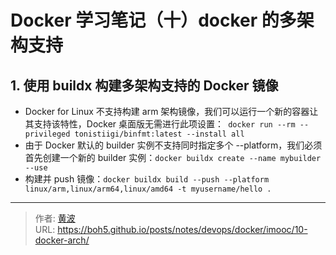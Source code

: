 # Docker 学习笔记（十）docker 的多架构支持


## 1. 使用 buildx 构建多架构支持的 Docker 镜像

- Docker for Linux 不支持构建 arm 架构镜像，我们可以运行一个新的容器让其支持该特性，Docker 桌面版无需进行此项设置：` docker run --rm --privileged tonistiigi/binfmt:latest --install all`
- 由于 Docker 默认的 builder 实例不支持同时指定多个 --platform，我们必须首先创建一个新的 builder 实例：`docker buildx create --name mybuilder --use`
- 构建并 push 镜像：`docker buildx build --push --platform linux/arm,linux/arm64,linux/amd64 -t myusername/hello .`




---

> 作者: [黄波](https://boh5.github.io)  
> URL: https://boh5.github.io/posts/notes/devops/docker/imooc/10-docker-arch/  

